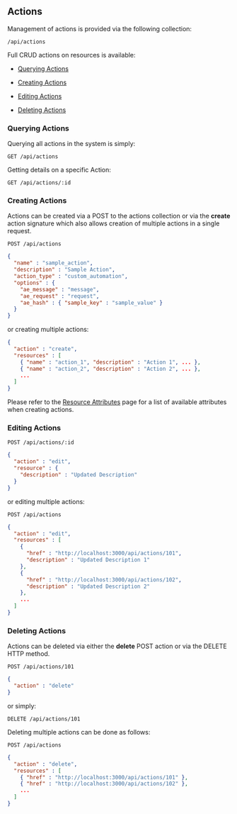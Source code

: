 ---
---

## Actions

Management of actions is provided via the following collection:

``` data
/api/actions
```

Full CRUD actions on resources is available:

  - [Querying Actions](#querying-actions)

  - [Creating Actions](#creating-actions)

  - [Editing Actions](#editing-actions)

  - [Deleting Actions](#deleting-actions)

### Querying Actions

Querying all actions in the system is simply:

    GET /api/actions

Getting details on a specific Action:

    GET /api/actions/:id

### Creating Actions

Actions can be created via a POST to the actions collection or via the
**create** action signature which also allows creation of multiple
actions in a single request.

    POST /api/actions

``` json
{
  "name" : "sample_action",
  "description" : "Sample Action",
  "action_type" : "custom_automation",
  "options" : {
    "ae_message" : "message",
    "ae_request" : "request",
    "ae_hash" : { "sample_key" : "sample_value" }
  }
}
```

or creating multiple actions:

``` json
{
  "action" : "create",
  "resources" : [
    { "name" : "action_1", "description" : "Action 1", ... },
    { "name" : "action_2", "description" : "Action 2", ... },
    ...
  ]
}
```

<div class="note">

Please refer to the [Resource
Attributes](../appendices/resource_attributes.html#actions) page for a
list of available attributes when creating actions.

</div>

### Editing Actions

    POST /api/actions/:id

``` json
{
  "action" : "edit",
  "resource" : {
    "description" : "Updated Description"
  }
}
```

or editing multiple actions:

    POST /api/actions

``` json
{
  "action" : "edit",
  "resources" : [
    {
      "href" : "http://localhost:3000/api/actions/101",
      "description" : "Updated Description 1"
    },
    {
      "href" : "http://localhost:3000/api/actions/102",
      "description" : "Updated Description 2"
    },
    ...
  ]
}
```

### Deleting Actions

Actions can be deleted via either the **delete** POST action or via the
DELETE HTTP method.

    POST /api/actions/101

``` json
{
  "action" : "delete"
}
```

or simply:

    DELETE /api/actions/101

Deleting multiple actions can be done as follows:

    POST /api/actions

``` json
{
  "action" : "delete",
  "resources" : [
    { "href" : "http://localhost:3000/api/actions/101" },
    { "href" : "http://localhost:3000/api/actions/102" },
    ...
  ]
}
```
